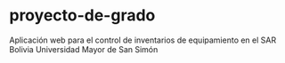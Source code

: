 # proyecto-de-grado
Aplicación web para el control de inventarios de equipamiento en el SAR Bolivia
Universidad Mayor de San Simón

